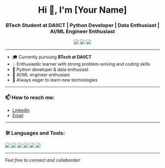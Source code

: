 <h1 align="center">Hi 👋, I'm [Your Name]</h1>
<h3 align="center">BTech Student at DAIICT | Python Developer | Data Enthusiast | AI/ML Engineer Enthusiast</h3>

<p align="center">
  <img src="https://img.shields.io/badge/Python-3776AB?style=for-the-badge&logo=python&logoColor=white"/>
  <img src="https://img.shields.io/badge/Machine%20Learning-009688?style=for-the-badge"/>
  <img src="https://img.shields.io/badge/Data%20Science-4CAF50?style=for-the-badge"/>
</p>

---

- 🎓 Currently pursuing **BTech at DAIICT**
- 💡 Enthusiastic learner with strong problem-solving and coding skills
- 🐍 Python developer & data enthusiast
- 🤖 AI/ML engineer enthusiast
- 🌱 Always eager to learn new technologies

---

### 📫 How to reach me:
- [LinkedIn](https://www.linkedin.com/in/your-linkedin/)  
- [Email](mailto:your.email@example.com)

---

### 🛠️ Languages and Tools:
<p>
  <img src="https://img.shields.io/badge/Python-3776AB?style=for-the-badge&logo=python&logoColor=white"/>
  <img src="https://img.shields.io/badge/Jupyter-F37626?style=for-the-badge&logo=jupyter&logoColor=white"/>
  <img src="https://img.shields.io/badge/NumPy-013243?style=for-the-badge&logo=numpy&logoColor=white"/>
  <img src="https://img.shields.io/badge/Pandas-150458?style=for-the-badge&logo=pandas&logoColor=white"/>
  <img src="https://img.shields.io/badge/TensorFlow-FF6F00?style=for-the-badge&logo=tensorflow&logoColor=white"/>
  <img src="https://img.shields.io/badge/Scikit--Learn-F7931E?style=for-the-badge&logo=scikit-learn&logoColor=white"/>
</p>

---


*Feel free to connect and collaborate!*
